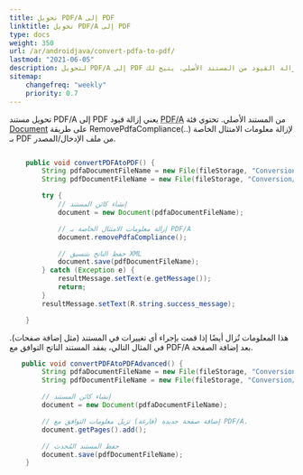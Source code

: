 ```yaml
---
title: تحويل PDF/A إلى PDF 
linktitle: تحويل PDF/A إلى PDF
type: docs
weight: 350
url: /ar/androidjava/convert-pdfa-to-pdf/
lastmod: "2021-06-05"
description: لتحويل PDF/A إلى PDF يجب إزالة القيود من المستند الأصلي. يتيح لك Aspose.PDF لـ Android عبر Java حل هذه المشكلة بسهولة وببساطة.
sitemap:
    changefreq: "weekly"
    priority: 0.7
---
```


تحويل مستند PDF/A إلى PDF يعني إزالة قيود <abbr title="أرشيف صيغة المستند المحمول">PDF/A</abbr> من المستند الأصلي. تحتوي فئة [Document](https://reference.aspose.com/pdf/java/com.aspose.pdf/Document) على طريقة RemovePdfaCompliance(..) لإزالة معلومات الامتثال الخاصة بـ PDF من ملف الإدخال/المصدر.

```java

    public void convertPDFAtoPDF() {
        String pdfaDocumentFileName = new File(fileStorage, "Conversion/sample-pdfa.pdf").toString();
        String pdfDocumentFileName = new File(fileStorage, "Conversion/sample-out.pdf").toString();

        try {
            // إنشاء كائن المستند
            document = new Document(pdfaDocumentFileName);

            // إزالة معلومات الامتثال الخاصة بـ PDF/A
            document.removePdfaCompliance();

            // حفظ الناتج بتنسيق XML
            document.save(pdfDocumentFileName);
        } catch (Exception e) {
            resultMessage.setText(e.getMessage());
            return;
        }
        resultMessage.setText(R.string.success_message);

    }
```


هذا المعلومات تُزال أيضًا إذا قمت بإجراء أي تغييرات في المستند (مثل إضافة صفحات). في المثال التالي، يفقد المستند الناتج التوافق مع PDF/A بعد إضافة الصفحة.

```java
   public void convertPDFAtoPDFAdvanced() {
        String pdfaDocumentFileName = new File(fileStorage, "Conversion/sample-pdfa.pdf").toString();
        String pdfDocumentFileName = new File(fileStorage, "Conversion/sample-out.pdf").toString();

        // إنشاء كائن المستند
        document = new Document(pdfaDocumentFileName);

        // إضافة صفحة جديدة (فارغة) تزيل معلومات التوافق مع PDF/A.
        document.getPages().add();

        // حفظ المستند المُحدث
        document.save(pdfDocumentFileName);
    }
```